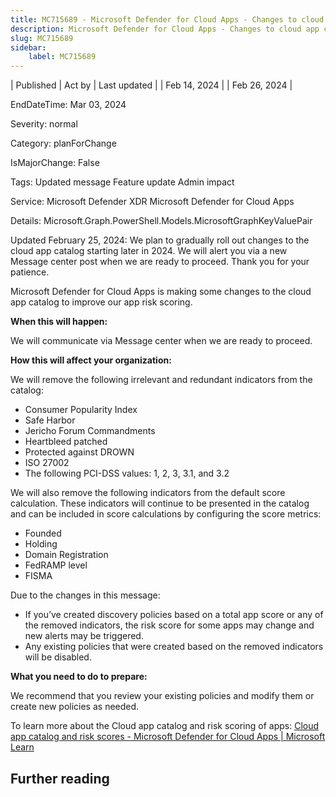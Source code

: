```yaml
---
title: MC715689 - Microsoft Defender for Cloud Apps - Changes to cloud app catalog
description: Microsoft Defender for Cloud Apps - Changes to cloud app catalog
slug: MC715689
sidebar:
    label: MC715689
---
```



| Published | Act by | Last updated |
| Feb 14, 2024 |  | Feb 26, 2024 |

EndDateTime: Mar 03, 2024

Severity: normal

Category: planForChange

IsMajorChange: False

Tags: Updated message Feature update Admin impact

Service: Microsoft Defender XDR Microsoft Defender for Cloud Apps

Details: Microsoft.Graph.PowerShell.Models.MicrosoftGraphKeyValuePair

<p>Updated February 25, 2024: We plan to gradually roll out changes to the cloud app catalog starting later in 2024.  We will alert you via a new Message center post when we are ready to proceed. Thank you for your patience.</p><p>Microsoft Defender for Cloud Apps is making some changes to the cloud app catalog to improve our app risk scoring. </p><p><b>When this will happen:</b><br></p><p>We will communicate via Message center when we are ready to proceed.<br></p><p><b>How this will affect your organization:</b></p><p>We will remove the following irrelevant and redundant indicators from the catalog:</p><ul><li>Consumer Popularity Index
</li><li>Safe Harbor
</li><li>Jericho Forum Commandments
</li><li>Heartbleed patched
</li><li>Protected against DROWN
</li><li>ISO 27002
</li><li>The following PCI-DSS values: 1, 2, 3, 3.1, and 3.2
</li></ul><p>We will also remove the following indicators from the default score calculation. These indicators will continue to be presented in the catalog and can be included in score calculations by configuring the score metrics: 
</p><ul><li>Founded
</li><li>Holding
</li><li>Domain Registration
</li><li>FedRAMP level
</li><li>FISMA</li></ul><p>Due to the changes in this message:
</p><ul><li>If you’ve created discovery policies based on a total app score or any of the removed indicators, the risk score for some apps may change and new alerts may be triggered.&nbsp;</li><li>Any existing policies that were created based on the removed indicators will be disabled.</li></ul><p><b>What you need to do to prepare:</b><br></p><p>We recommend that you review your existing policies and modify them or create new policies as needed.</p><p>To learn more about the Cloud app catalog and risk scoring of apps: <a href="https://learn.microsoft.com/defender-cloud-apps/risk-score" target="_blank">Cloud app catalog and risk scores - Microsoft Defender for Cloud Apps | Microsoft Learn</a></p>

## Further reading
